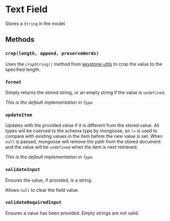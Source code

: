 # Text Field

Stores a `String` in the model.

## Methods

### `crop(length, append, preserveWords)`

Uses the `cropString()` method from [keystone-utils](https://github.com/keystonejs/keystone-utils#conversion-utilities) to crop the value to the specified length.

### `format`

Simply returns the stored string, or an empty string if the value is `undefined`.

_This is the default implementation in `Type`._

### `updateItem`

Updates with the provided value if it is different from the stored value. All types will be coerced to the schema type by mongoose, so `!=` is used to compare with existing values in the item before the new value is set. When `null` is passed, mongoose will remove the path from the stored document and the value will be `undefined` when the item is next retrieved.

_This is the default implementation in `Type`._

### `validateInput`

Ensures the value, if provided, is a string.

Allows `null` to clear the field value.

### `validateRequiredInput`

Ensures a value has been provided. Empty strings are not valid.
